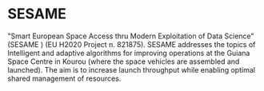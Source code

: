 # SESAME
"Smart European Space Access thru Modern Exploitation of Data Science" (SESAME ) (EU H2020 Project n. 821875).
SESAME addresses the topics of Intelligent and adaptive algorithms for improving operations at the Guiana Space Centre in Kourou 
(where the space vehicles are assembled and launched). 
The aim is to increase launch throughput while enabling optimal shared management of resources. 

